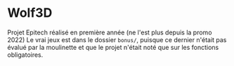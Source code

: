 # Wolf3D
Projet Epitech réalisé en première année (ne l'est plus depuis la promo 2022)
Le vrai jeux est dans le dossier `bonus/`, puisque ce dernier n'était pas évalué par la moulinette et que le projet n'était noté que sur les fonctions obligatoires.